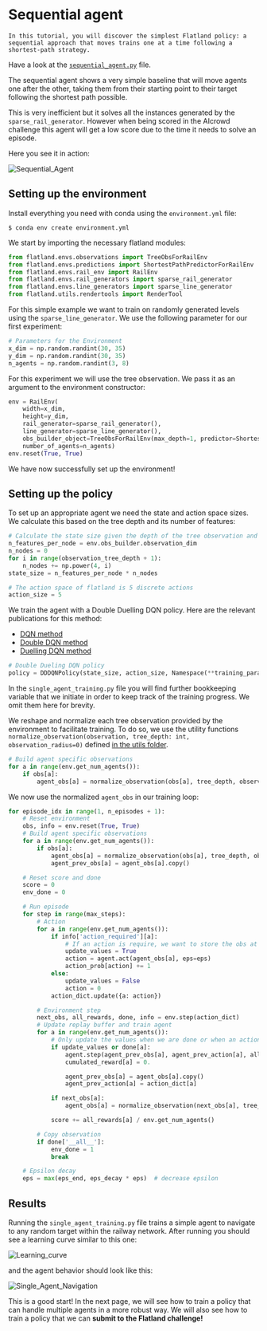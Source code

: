 Sequential agent
================

```{admonition} Goal
In this tutorial, you will discover the simplest Flatland policy: a sequential approach that moves trains one at a time following a shortest-path strategy.
```

Have a look at the [`sequential_agent.py`](https://gitlab.aicrowd.com/flatland/flatland-starter-kit/-/blob/flatland3/reinforcement_learning/sequential_agent.py) file.

The sequential agent shows a very simple baseline that will move agents one after the other, taking them from their starting point to their target following the shortest path possible.

This is very inefficient but it solves all the instances generated by the `sparse_rail_generator`. However when being scored in the AIcrowd challenge this agent will get a low score due to the time it needs to solve an episode.

Here you see it in action:

![Sequential_Agent](https://i.imgur.com/sgACmpV.gif)

Setting up the environment
--------------------------

Install everything you need with conda using the `environment.yml` file:

```console
$ conda env create environment.yml
```

We start by importing the necessary flatland modules:

```python
from flatland.envs.observations import TreeObsForRailEnv
from flatland.envs.predictions import ShortestPathPredictorForRailEnv
from flatland.envs.rail_env import RailEnv
from flatland.envs.rail_generators import sparse_rail_generator
from flatland.envs.line_generators import sparse_line_generator
from flatland.utils.rendertools import RenderTool
```

For this simple example we want to train on randomly generated levels using the `sparse_line_generator`. We use the following parameter for our first experiment:

```python
# Parameters for the Environment
x_dim = np.random.randint(30, 35)
y_dim = np.random.randint(30, 35)
n_agents = np.random.randint(3, 8)
```

For this experiment we will use the tree observation. We pass it as an argument to the environment constructor:

```python
env = RailEnv(
    width=x_dim,
    height=y_dim,
    rail_generator=sparse_rail_generator(),
    line_generator=sparse_line_generator(),
    obs_builder_object=TreeObsForRailEnv(max_depth=1, predictor=ShortestPathPredictorForRailEnv()),
    number_of_agents=n_agents)
env.reset(True, True)
```

We have now successfully set up the environment!

Setting up the policy
---------------------

To set up an appropriate agent we need the state and action space sizes. We calculate this based on the tree depth and its number of features:

```python
# Calculate the state size given the depth of the tree observation and the number of features
n_features_per_node = env.obs_builder.observation_dim
n_nodes = 0
for i in range(observation_tree_depth + 1):
    n_nodes += np.power(4, i)
state_size = n_features_per_node * n_nodes

# The action space of flatland is 5 discrete actions
action_size = 5
```

We train the agent with a Double Duelling DQN policy. Here are the relevant publications for this method:

- [DQN method](https://arxiv.org/abs/1312.5602)
- [Double DQN method](https://arxiv.org/abs/1509.06461)
- [Duelling DQN method](https://arxiv.org/abs/1511.06581)

```python
# Double Dueling DQN policy
policy = DDDQNPolicy(state_size, action_size, Namespace(**training_parameters))
```

In the `single_agent_training.py` file you will find further bookkeeping variable that we initiate in order to keep track of the training progress. We omit them here for brevity.

We reshape and normalize each tree observation provided by the environment to facilitate training. To do so, we use the utility functions `normalize_observation(observation, tree_depth: int, observation_radius=0)` defined [in the utils folder](https://gitlab.aicrowd.com/flatland/flatland-examples/blob/master/utils/observation_utils.py).

```python
# Build agent specific observations
for a in range(env.get_num_agents()):
    if obs[a]:
        agent_obs[a] = normalize_observation(obs[a], tree_depth, observation_radius=10)
```

We now use the normalized `agent_obs` in our training loop:

```python
for episode_idx in range(1, n_episodes + 1):
    # Reset environment
    obs, info = env.reset(True, True)
    # Build agent specific observations
    for a in range(env.get_num_agents()):
        if obs[a]:
            agent_obs[a] = normalize_observation(obs[a], tree_depth, observation_radius=10)
            agent_prev_obs[a] = agent_obs[a].copy()

    # Reset score and done
    score = 0
    env_done = 0

    # Run episode
    for step in range(max_steps):
        # Action
        for a in range(env.get_num_agents()):
            if info['action_required'][a]:
                # If an action is require, we want to store the obs at that step as well as the action
                update_values = True
                action = agent.act(agent_obs[a], eps=eps)
                action_prob[action] += 1
            else:
                update_values = False
                action = 0
            action_dict.update({a: action})

        # Environment step
        next_obs, all_rewards, done, info = env.step(action_dict)
        # Update replay buffer and train agent
        for a in range(env.get_num_agents()):
            # Only update the values when we are done or when an action was taken and thus relevant information is present
            if update_values or done[a]:
                agent.step(agent_prev_obs[a], agent_prev_action[a], all_rewards[a], agent_obs[a], done[a])
                cumulated_reward[a] = 0.

                agent_prev_obs[a] = agent_obs[a].copy()
                agent_prev_action[a] = action_dict[a]

            if next_obs[a]:
                agent_obs[a] = normalize_observation(next_obs[a], tree_depth, observation_radius=10)

            score += all_rewards[a] / env.get_num_agents()

        # Copy observation
        if done['__all__']:
            env_done = 1
            break

    # Epsilon decay
    eps = max(eps_end, eps_decay * eps)  # decrease epsilon
```

Results
-------

Running the `single_agent_training.py` file trains a simple agent to navigate to any random target within the railway network. After running you should see a learning curve similar to this one:

![Learning_curve](https://i.imgur.com/VXevXE5.png)

and the agent behavior should look like this:

![Single_Agent_Navigation](https://i.imgur.com/t5ULr4L.gif)

This is a good start! In the next page, we will see how to train a policy that can handle multiple agents in a more robust way. We will also see how to train a policy that we can **submit to the Flatland challenge!**
